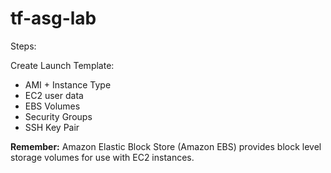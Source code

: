 # tf-asg-lab

Steps:

Create Launch Template:
* AMI + Instance Type
* EC2 user data
* EBS Volumes
* Security Groups
* SSH Key Pair

__Remember:__ Amazon Elastic Block Store (Amazon EBS) provides block level storage volumes for use with EC2 instances. 